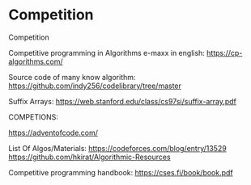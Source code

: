 # Competition

Competition

Competitive programming in Algorithms e-maxx in english:
https://cp-algorithms.com/

Source code of many know algorithm:
https://github.com/indy256/codelibrary/tree/master

Suffix Arrays: https://web.stanford.edu/class/cs97si/suffix-array.pdf

COMPETIONS:

https://adventofcode.com/

List Of Algos/Materials:
https://codeforces.com/blog/entry/13529
https://github.com/hkirat/Algorithmic-Resources

Competitive programming handbook: https://cses.fi/book/book.pdf
